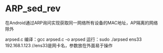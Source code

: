 # ARP_sed_rev
在Android通过ARP询问实现获取同一网络所有设备的MAC地址，AP隔离的网络除外

arpsed.c
编译：gcc arpsed.c -o arpsed
运行：sudo ./arpsed ens33 192.168.1.123  //ens33是网卡名，参数放在外面易于操作


